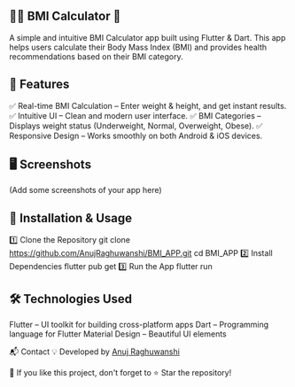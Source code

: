 ## 🏋️‍♂️ BMI Calculator 📱
A simple and intuitive BMI Calculator app built using Flutter & Dart. This app helps users calculate their Body Mass Index (BMI) and provides health recommendations based on their BMI category.

## 📌 Features
✅ Real-time BMI Calculation – Enter weight & height, and get instant results.
✅ Intuitive UI – Clean and modern user interface.
✅ BMI Categories – Displays weight status (Underweight, Normal, Overweight, Obese).
✅ Responsive Design – Works smoothly on both Android & iOS devices.

## 🖥️ Screenshots
(Add some screenshots of your app here)

## 🚀 Installation & Usage
1️⃣ Clone the Repository
git clone https://github.com/AnujRaghuwanshi/BMI_APP.git
cd BMI_APP
2️⃣ Install Dependencies
flutter pub get
3️⃣ Run the App
flutter run

## 🛠️ Technologies Used
Flutter – UI toolkit for building cross-platform apps
Dart – Programming language for Flutter
Material Design – Beautiful UI elements

📬 Contact
💡 Developed by [ Anuj Raghuwanshi](https://github.com/AnujRaghuwanshi)

🙌 If you like this project, don't forget to ⭐ Star the repository!
